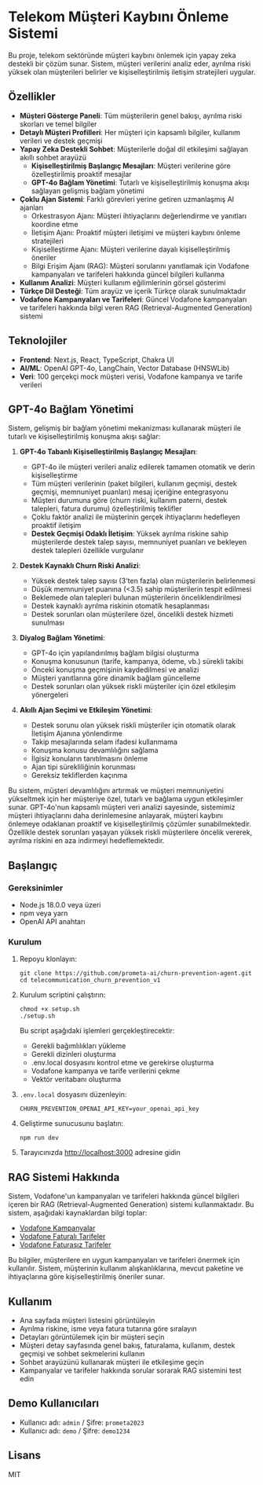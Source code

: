# Telekom Müşteri Kaybını Önleme Sistemi

Bu proje, telekom sektöründe müşteri kaybını önlemek için yapay zeka destekli bir çözüm sunar. Sistem, müşteri verilerini analiz eder, ayrılma riski yüksek olan müşterileri belirler ve kişiselleştirilmiş iletişim stratejileri uygular.

## Özellikler

- **Müşteri Gösterge Paneli**: Tüm müşterilerin genel bakışı, ayrılma riski skorları ve temel bilgiler
- **Detaylı Müşteri Profilleri**: Her müşteri için kapsamlı bilgiler, kullanım verileri ve destek geçmişi
- **Yapay Zeka Destekli Sohbet**: Müşterilerle doğal dil etkileşimi sağlayan akıllı sohbet arayüzü
  - **Kişiselleştirilmiş Başlangıç Mesajları**: Müşteri verilerine göre özelleştirilmiş proaktif mesajlar
  - **GPT-4o Bağlam Yönetimi**: Tutarlı ve kişiselleştirilmiş konuşma akışı sağlayan gelişmiş bağlam yönetimi
- **Çoklu Ajan Sistemi**: Farklı görevleri yerine getiren uzmanlaşmış AI ajanları
  - Orkestrasyon Ajanı: Müşteri ihtiyaçlarını değerlendirme ve yanıtları koordine etme
  - İletişim Ajanı: Proaktif müşteri iletişimi ve müşteri kaybını önleme stratejileri
  - Kişiselleştirme Ajanı: Müşteri verilerine dayalı kişiselleştirilmiş öneriler
  - Bilgi Erişim Ajanı (RAG): Müşteri sorularını yanıtlamak için Vodafone kampanyaları ve tarifeleri hakkında güncel bilgileri kullanma
- **Kullanım Analizi**: Müşteri kullanım eğilimlerinin görsel gösterimi
- **Türkçe Dil Desteği**: Tüm arayüz ve içerik Türkçe olarak sunulmaktadır
- **Vodafone Kampanyaları ve Tarifeleri**: Güncel Vodafone kampanyaları ve tarifeleri hakkında bilgi veren RAG (Retrieval-Augmented Generation) sistemi

## Teknolojiler

- **Frontend**: Next.js, React, TypeScript, Chakra UI
- **AI/ML**: OpenAI GPT-4o, LangChain, Vector Database (HNSWLib)
- **Veri**: 100 gerçekçi mock müşteri verisi, Vodafone kampanya ve tarife verileri

## GPT-4o Bağlam Yönetimi

Sistem, gelişmiş bir bağlam yönetimi mekanizması kullanarak müşteri ile tutarlı ve kişiselleştirilmiş konuşma akışı sağlar:

1. **GPT-4o Tabanlı Kişiselleştirilmiş Başlangıç Mesajları**:
   - GPT-4o ile müşteri verileri analiz edilerek tamamen otomatik ve derin kişiselleştirme
   - Tüm müşteri verilerinin (paket bilgileri, kullanım geçmişi, destek geçmişi, memnuniyet puanları) mesaj içeriğine entegrasyonu
   - Müşteri durumuna göre (churn riski, kullanım paterni, destek talepleri, fatura durumu) özelleştirilmiş teklifler
   - Çoklu faktör analizi ile müşterinin gerçek ihtiyaçlarını hedefleyen proaktif iletişim
   - **Destek Geçmişi Odaklı İletişim**: Yüksek ayrılma riskine sahip müşterilerde destek talep sayısı, memnuniyet puanları ve bekleyen destek talepleri özellikle vurgulanır

2. **Destek Kaynaklı Churn Riski Analizi**:
   - Yüksek destek talep sayısı (3'ten fazla) olan müşterilerin belirlenmesi
   - Düşük memnuniyet puanına (<3.5) sahip müşterilerin tespit edilmesi
   - Beklemede olan talepleri bulunan müşterilerin önceliklendirilmesi
   - Destek kaynaklı ayrılma riskinin otomatik hesaplanması
   - Destek sorunları olan müşterilere özel, öncelikli destek hizmeti sunulması

3. **Diyalog Bağlam Yönetimi**:
   - GPT-4o için yapılandırılmış bağlam bilgisi oluşturma
   - Konuşma konusunun (tarife, kampanya, ödeme, vb.) sürekli takibi
   - Önceki konuşma geçmişinin kaydedilmesi ve analizi
   - Müşteri yanıtlarına göre dinamik bağlam güncelleme
   - Destek sorunları olan yüksek riskli müşteriler için özel etkileşim yönergeleri

4. **Akıllı Ajan Seçimi ve Etkileşim Yönetimi**:
   - Destek sorunu olan yüksek riskli müşteriler için otomatik olarak İletişim Ajanına yönlendirme
   - Takip mesajlarında selam ifadesi kullanmama
   - Konuşma konusu devamlılığını sağlama
   - İlgisiz konuların tanıtılmasını önleme
   - Ajan tipi sürekliliğinin korunması
   - Gereksiz tekliflerden kaçınma

Bu sistem, müşteri devamlılığını artırmak ve müşteri memnuniyetini yükseltmek için her müşteriye özel, tutarlı ve bağlama uygun etkileşimler sunar. GPT-4o'nun kapsamlı müşteri veri analizi sayesinde, sistemimiz müşteri ihtiyaçlarını daha derinlemesine anlayarak, müşteri kaybını önlemeye odaklanan proaktif ve kişiselleştirilmiş çözümler sunabilmektedir. Özellikle destek sorunları yaşayan yüksek riskli müşterilere öncelik vererek, ayrılma riskini en aza indirmeyi hedeflemektedir.

## Başlangıç

### Gereksinimler

- Node.js 18.0.0 veya üzeri
- npm veya yarn
- OpenAI API anahtarı

### Kurulum

1. Repoyu klonlayın:
   ```
   git clone https://github.com/prometa-ai/churn-prevention-agent.git
   cd telecommunication_churn_prevention_v1
   ```

2. Kurulum scriptini çalıştırın:
   ```
   chmod +x setup.sh
   ./setup.sh
   ```
   
   Bu script aşağıdaki işlemleri gerçekleştirecektir:
   - Gerekli bağımlılıkları yükleme
   - Gerekli dizinleri oluşturma
   - .env.local dosyasını kontrol etme ve gerekirse oluşturma
   - Vodafone kampanya ve tarife verilerini çekme
   - Vektör veritabanı oluşturma

3. `.env.local` dosyasını düzenleyin:
   ```
   CHURN_PREVENTION_OPENAI_API_KEY=your_openai_api_key
   ```

4. Geliştirme sunucusunu başlatın:
   ```
   npm run dev
   ```

5. Tarayıcınızda [http://localhost:3000](http://localhost:3000) adresine gidin

## RAG Sistemi Hakkında

Sistem, Vodafone'un kampanyaları ve tarifeleri hakkında güncel bilgileri içeren bir RAG (Retrieval-Augmented Generation) sistemi kullanmaktadır. Bu sistem, aşağıdaki kaynaklardan bilgi toplar:

- [Vodafone Kampanyalar](https://www.vodafone.com.tr/kampanyalar)
- [Vodafone Faturalı Tarifeler](https://www.vodafone.com.tr/tarifeler/faturali-tarifeler)
- [Vodafone Faturasız Tarifeler](https://www.vodafone.com.tr/tarifeler/faturasiz-kolay-paketler)

Bu bilgiler, müşterilere en uygun kampanyaları ve tarifeleri önermek için kullanılır. Sistem, müşterinin kullanım alışkanlıklarına, mevcut paketine ve ihtiyaçlarına göre kişiselleştirilmiş öneriler sunar.

## Kullanım

- Ana sayfada müşteri listesini görüntüleyin
- Ayrılma riskine, isme veya fatura tutarına göre sıralayın
- Detayları görüntülemek için bir müşteri seçin
- Müşteri detay sayfasında genel bakış, faturalama, kullanım, destek geçmişi ve sohbet sekmelerini kullanın
- Sohbet arayüzünü kullanarak müşteri ile etkileşime geçin
- Kampanyalar ve tarifeler hakkında sorular sorarak RAG sistemini test edin

## Demo Kullanıcıları

- Kullanıcı adı: `admin` / Şifre: `prometa2023`
- Kullanıcı adı: `demo` / Şifre: `demo1234`

## Lisans

MIT 